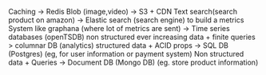 Caching -> Redis
Blob (image,video) -> S3 + CDN
Text search(search product on amazon) -> Elastic search   (search engine)
to build a metrics System like graphana (where lot of metrics are sent) -> Time series databases (openTSDB)
non structured ever increasing data + finite queries > columnar DB (analytics)
structured data + ACID props -> SQL DB (Postgres) (eg, for user information or payment system)
Non structured data + Queries -> Document DB (Mongo DB) (eg. store product information)